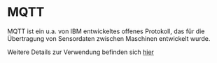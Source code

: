 # MQTT

MQTT ist ein u.a. von IBM entwickeltes offenes Protokoll, das für die Übertragung von Sensordaten zwischen Maschinen entwickelt wurde. 

Weitere Details zur Verwendung befinden sich
[hier](https://nbviewer.jupyter.org/github/tbs1-bo/software-101/blob/main/mqtt/mqtt.ipynb)
